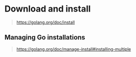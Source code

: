 # Download and install

> <https://golang.org/doc/install>

## Managing Go installations

> <https://golang.org/doc/manage-install#installing-multiple>

